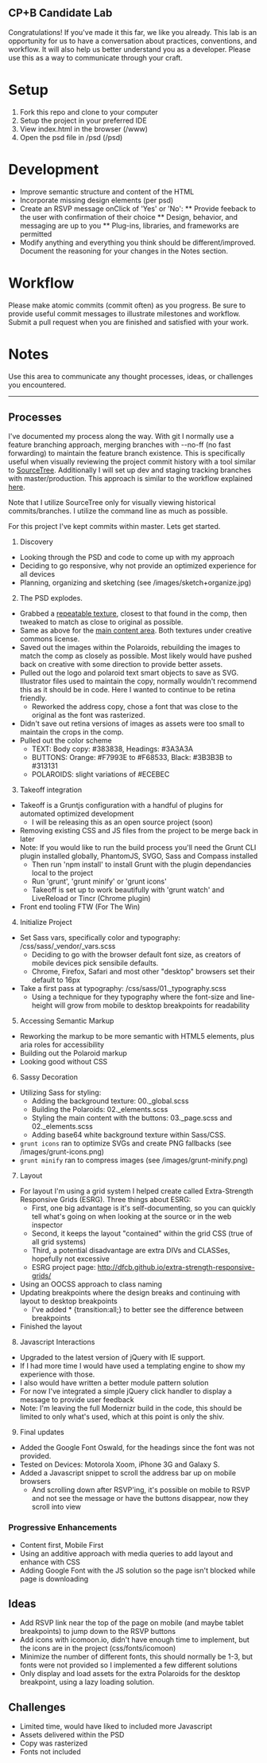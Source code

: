 ## CP+B Candidate Lab

Congratulations! If you've made it this far, we like you already.
This lab is an opportunity for us to have a conversation about practices, conventions, and workflow.
It will also help us better understand you as a developer. 
Please use this as a way to communicate through your craft.


# Setup

1. Fork this repo and clone to your computer
2. Setup the project in your preferred IDE
3. View index.html in the browser (/www)
4. Open the psd file in /psd (/psd)


# Development

* Improve semantic structure and content of the HTML
* Incorporate missing design elements (per psd)
* Create an RSVP message onClick of 'Yes' or 'No':
  ** Provide feeback to the user with confirmation of their choice
  ** Design, behavior, and messaging are up to you
  ** Plug-ins, libraries, and frameworks are permitted
* Modify anything and everything you think should be different/improved. Document the reasoning for your changes in the Notes section.


# Workflow

Please make atomic commits (commit often) as you progress. 
Be sure to provide useful commit messages to illustrate milestones and workflow.
Submit a pull request when you are finished and satisfied with your work.

# Notes

Use this area to communicate any thought processes, ideas, or challenges you encountered.

***

## Processes

I've documented my process along the way. With git I normally use a feature branching approach, merging branches with --no-ff (no fast forwarding) to maintain the feature branch existence. This is specifically useful when visually reviewing the project commit history with a tool similar to [SourceTree](http://sourcetreeapp.com/). Additionally I will set up dev and staging tracking branches with master/production. This approach is similar to the workflow explained [here](http://nvie.com/posts/a-successful-git-branching-model/).

Note that I utilize SourceTree only for visually viewing historical commits/branches. I utilize the command line as much as possible.

For this project I've kept commits within master. Lets get started.

1. Discovery
  * Looking through the PSD and code to come up with my approach
  * Deciding to go responsive, why not provide an optimized experience for all devices
  * Planning, organizing and sketching (see /images/sketch+organize.jpg)
2. The PSD explodes.
  * Grabbed a [repeatable texture](http://subtlepatterns.com/retina-wood/), closest to that found in the comp, then tweaked to match as close to original as possible.
  * Same as above for the [main content area](http://subtlepatterns.com/white-leather-2/). Both textures under creative commons license.
  * Saved out the images within the Polaroids, rebuilding the images to match the comp as closely as possible. Most likely would have pushed back on creative with some direction to provide better assets.
  * Pulled out the logo and polaroid text smart objects to save as SVG. Illustrator files used to maintain the copy, normally wouldn't recommend this as it should be in code. Here I wanted to continue to be retina friendly.
      * Reworked the address copy, chose a font that was close to the original as the font was rasterized.
  * Didn't save out retina versions of images as assets were too small to maintain the crops in the comp.
  * Pulled out the color scheme
      * TEXT: Body copy: #383838, Headings: #3A3A3A
      * BUTTONS: Orange: #F7993E to #F68533, Black: #3B3B3B to #313131
      * POLAROIDS: slight variations of #ECEBEC
3. Takeoff integration
  * Takeoff is a Gruntjs configuration with a handful of plugins for automated optimized development
      * I will be releasing this as an open source project (soon)
  * Removing existing CSS and JS files from the project to be merge back in later
  * Note: If you would like to run the build process you'll need the Grunt CLI plugin installed globally, PhantomJS, SVGO, Sass and Compass installed
      * Then run 'npm install' to install Grunt with the plugin dependancies local to the project
      * Run 'grunt', 'grunt minify' or 'grunt icons'
      * Takeoff is set up to work beautifully with 'grunt watch' and LiveReload or Tincr (Chrome plugin)
  * Front end tooling FTW (For The Win)
4. Initialize Project
  * Set Sass vars, specifically color and typography: /css/sass/_vendor/_vars.scss
      * Deciding to go with the browser default font size, as creators of mobile devices pick sensibile defaults.
      * Chrome, Firefox, Safari and most other "desktop" browsers set their default to 16px
  * Take a first pass at typography: /css/sass/01._typography.scss
      * Using a technique for they typography where the font-size and line-height will grow from mobile to desktop breakpoints for readability 
5. Accessing Semantic Markup
  * Reworking the markup to be more semantic with HTML5 elements, plus aria roles for accessibility
  * Building out the Polaroid markup
  * Looking good without CSS
6. Sassy Decoration
  * Utilizing Sass for styling:
      * Adding the background texture: 00._global.scss
      * Building the Polaroids: 02._elements.scss
      * Styling the main content with the buttons: 03._page.scss and 02._elements.scss
      * Adding base64 white background texture within Sass/CSS.
  * `grunt icons` ran to optimize SVGs and create PNG fallbacks (see /images/grunt-icons.png)
  * `grunt minify` ran to compress images (see /images/grunt-minify.png)
7. Layout
  * For layout I'm using a grid system I helped create called Extra-Strength Responsive Grids (ESRG). Three things about ESRG:
      * First, one big advantage is it's self-documenting, so you can quickly tell what's going on when looking at the source or in the web inspector
      * Second, it keeps the layout "contained" within the grid CSS (true of all grid systems)
      * Third, a potential disadvantage are extra DIVs and CLASSes, hopefully not excessive
      * ESRG project page: http://dfcb.github.io/extra-strength-responsive-grids/
  * Using an OOCSS approach to class naming
  * Updating breakpoints where the design breaks and continuing with layout to desktop breakpoints
      * I've added * {transition:all;} to better see the difference between breakpoints
  * Finished the layout
8. Javascript Interactions
  * Upgraded to the latest version of jQuery with IE support.
  * If I had more time I would have used a templating engine to show my experience with those.
  * I also would have written a better module pattern solution
  * For now I've integrated a simple jQuery click handler to display a message to provide user feedback
  * Note: I'm leaving the full Modernizr build in the code, this should be limited to only what's used, which at this point is only the shiv.
9. Final updates
  * Added the Google Font Oswald, for the headings since the font was not provided.
  * Tested on Devices: Motorola Xoom, iPhone 3G and Galaxy S.
  * Added a Javascript snippet to scroll the address bar up on mobile browsers
      * And scrolling down after RSVP'ing, it's possible on mobile to RSVP and not see the message or have the buttons disappear, now they scroll into view

### Progressive Enhancements

* Content first, Mobile First
* Using an additive approach with media queries to add layout and enhance with CSS
* Adding Google Font with the JS solution so the page isn't blocked while page is downloading

## Ideas

* Add RSVP link near the top of the page on mobile (and maybe tablet breakpoints) to jump down to the RSVP buttons
* Add icons with icomoon.io, didn't have enough time to implement, but the icons are in the project (css/fonts/icomoon)
* Minimize the number of different fonts, this should normally be 1-3, but fonts were not provided so I implemented a few different solutions
* Only display and load assets for the extra Polaroids for the desktop breakpoint, using a lazy loading solution.

## Challenges

* Limited time, would have liked to included more Javascript
* Assets delivered within the PSD
* Copy was rasterized
* Fonts not included
